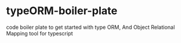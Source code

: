 # typeORM-boiler-plate
code boiler plate to get started with type ORM, And Object Relational Mapping tool for typescript
